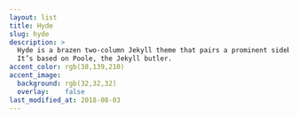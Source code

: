 ```yaml
---
layout: list
title: Hyde
slug: hyde
description: >
  Hyde is a brazen two-column Jekyll theme that pairs a prominent sidebar with uncomplicated content.
  It’s based on Poole, the Jekyll butler.
accent_color: rgb(38,139,210)
accent_image:
  background: rgb(32,32,32)
  overlay:    false
last_modified_at: 2018-08-03
---
```


